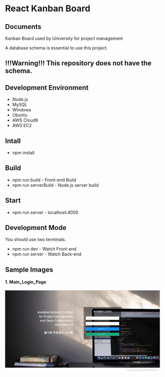 # React Kanban Board

## Documents
Kanban Board used by University for project management

A database schema is essential to use this project.

!!!Warning!!! This repository does not have the schema.
---
## Development Environment
 - Node.js
 - MySQL
 - Windows
 - Ubuntu
 - AWS Cloud9
 - AWS EC2

## Intall
- npm install

## Build
- npm run build - Front-end Build
- npm run serverBuild - Node.js server build

## Start
- npm run server - localhost:4000

## Development Mode
You should use two terminals.
- npm run dev - Watch Front-end
- npm run server - Watch Back-end

## Sample Images
#### 1. Main_Login_Page
![1_main](./sample/1_main.png)